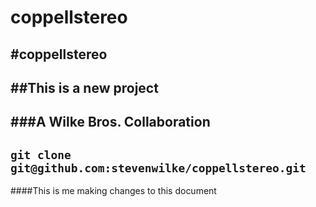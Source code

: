 coppellstereo
=============

#coppellstereo
---
##This is a new project
---
###A Wilke Bros. Collaboration
---
`git clone git@github.com:stevenwilke/coppellstereo.git`
---
####This is me making changes to this document